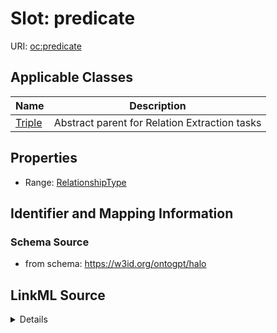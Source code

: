 # Slot: predicate

URI: [oc:predicate](http://w3id.org/ontogpt/ontology-class-templatepredicate)



<!-- no inheritance hierarchy -->




## Applicable Classes

| Name | Description |
| --- | --- |
[Triple](Triple.md) | Abstract parent for Relation Extraction tasks






## Properties

* Range: [RelationshipType](RelationshipType.md)







## Identifier and Mapping Information







### Schema Source


* from schema: https://w3id.org/ontogpt/halo




## LinkML Source

<details>
```yaml
name: predicate
from_schema: https://w3id.org/ontogpt/halo
rank: 1000
alias: predicate
owner: Triple
domain_of:
- Triple
range: RelationshipType

```
</details>